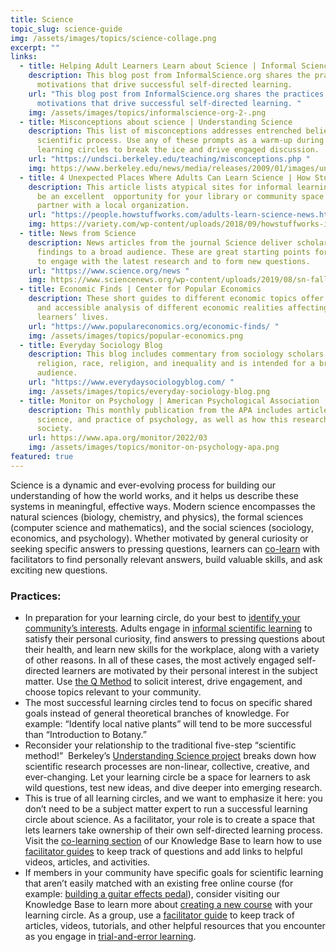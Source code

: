 ```yaml
---
title: Science
topic_slug: science-guide
img: /assets/images/topics/science-collage.png
excerpt: ""
links:
  - title: Helping Adult Learners Learn about Science | Informal Science
    description: This blog post from InformalScience.org shares the practices and
      motivations that drive successful self-directed learning.
    url: "This blog post from InformalScience.org shares the practices and
      motivations that drive successful self-directed learning. "
    img: /assets/images/topics/informalscience-org-2-.png
  - title: Misconceptions about science | Understanding Science
    description: This list of misconceptions addresses entrenched beliefs about the
      scientific process. Use any of these prompts as a warm-up during your
      learning circles to break the ice and drive engaged discussion.
    url: "https://undsci.berkeley.edu/teaching/misconceptions.php "
    img: https://www.berkeley.edu/news/media/releases/2009/01/images/understand-logo.jpg
  - title: 4 Unexpected Places Where Adults Can Learn Science | How Stuff Works
    description: This article lists atypical sites for informal learning that could
      be an excellent  opportunity for your library or community space to
      partner with a local organization.
    url: "https://people.howstuffworks.com/adults-learn-science-news.htm "
    img: https://variety.com/wp-content/uploads/2018/09/howstuffworks-iheartmedia.png
  - title: News from Science
    description: News articles from the journal Science deliver scholarly research
      findings to a broad audience. These are great starting points for learners
      to engage with the latest research and to form new questions.
    url: "https://www.science.org/news "
    img: https://www.sciencenews.org/wp-content/uploads/2019/08/sn-fallback.png
  - title: Economic Finds | Center for Popular Economics
    description: These short guides to different economic topics offer a critical
      and accessible analysis of different economic realities affecting
      learners’ lives.
    url: "https://www.populareconomics.org/economic-finds/ "
    img: /assets/images/topics/popular-economics.png
  - title: Everyday Sociology Blog
    description: This blog includes commentary from sociology scholars on politics,
      religion, race, religion, and inequality and is intended for a broad
      audience.
    url: "https://www.everydaysociologyblog.com/ "
    img: /assets/images/topics/everyday-sociology-blog.png
  - title: Monitor on Psychology | American Psychological Association
    description: This monthly publication from the APA includes articles about the
      science, and practice of psychology, as well as how this research impacts
      society.
    url: https://www.apa.org/monitor/2022/03
    img: /assets/images/topics/monitor-on-psychology-apa.png
featured: true
---
```

Science is a dynamic and ever-evolving process for building our understanding of how the world works, and it helps us describe these systems in meaningful, effective ways. Modern science encompasses the natural sciences (biology, chemistry, and physics), the formal sciences (computer science and mathematics), and the social sciences (sociology, economics, and psychology). Whether motivated by general curiosity or seeking specific answers to pressing questions, learners can [co-learn](https://docs.p2pu.org/facilitation/facilitation-basics) with facilitators to find personally relevant answers, build valuable skills, and ask exciting new questions.

### Practices:  

* In preparation for your learning circle, do your best to [identify your community’s interests](https://docs.p2pu.org/courses/set-your-intent). Adults engage in [informal scientific learning](https://www.informalscience.org/news-views/helping-adult-learners-learn-about-science) to satisfy their personal curiosity, find answers to pressing questions about their health, and learn new skills for the workplace, along with a variety of other reasons. In all of these cases, the most actively engaged self-directed learners are motivated by their personal interest in the subject matter. Use [the Q Method](https://docs.p2pu.org/courses/set-your-intent#the-q-method) to solicit interest, drive engagement, and choose topics relevant to your community.
* The most successful learning circles tend to focus on specific shared goals instead of general theoretical branches of knowledge. For example: “Identify local native plants” will tend to be more successful than “Introduction to Botany.”
* Reconsider your relationship to the traditional five-step “scientific method!”  Berkeley’s [Understanding Science project](https://undsci.berkeley.edu/article/0_0_0/howscienceworks_01) breaks down how scientific research processes are non-linear, collective, creative, and ever-changing. Let your learning circle be a space for learners to ask wild questions, test new ideas, and dive deeper into emerging research. 
* This is true of all learning circles, and we want to emphasize it here: you don’t need to be a subject matter expert to run a successful learning circle about science. As a facilitator, your role is to create a space that lets learners take ownership of their own self-directed learning process. Visit the [co-learning section](https://docs.p2pu.org/facilitation/facilitation-basics#becoming-a-co-learner) of our Knowledge Base to learn how to use [facilitator guides](https://docs.p2pu.org/courses/facilitator-guides) to keep track of questions and add links to helpful videos, articles, and activities.
* If members in your community have specific goals for scientific learning that aren’t easily matched with an existing free online course (for example: [building a guitar effects pedal](https://guitargearfinder.com/guides/diy-guitar-pedals/)), consider visiting our Knowledge Base to learn more about [creating a new course](https://docs.p2pu.org/courses/creating-courses) with your learning circle. As a group, use a [facilitator guide](https://docs.p2pu.org/courses/facilitator-guides) to keep track of articles, videos, tutorials, and other helpful resources that you encounter as you engage in [trial-and-error learning](https://undsci.berkeley.edu/teaching/misconceptions.php#b4).
